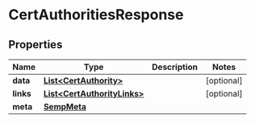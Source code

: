 
# CertAuthoritiesResponse

## Properties
Name | Type | Description | Notes
------------ | ------------- | ------------- | -------------
**data** | [**List&lt;CertAuthority&gt;**](CertAuthority.md) |  |  [optional]
**links** | [**List&lt;CertAuthorityLinks&gt;**](CertAuthorityLinks.md) |  |  [optional]
**meta** | [**SempMeta**](SempMeta.md) |  | 




